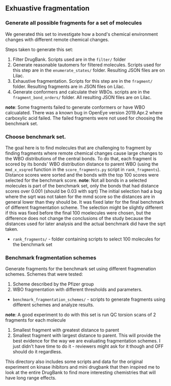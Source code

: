 ## Exhuastive fragmentation

### Generate all possible fragments for a set of molecules
We generated this set to investigate how a bond's chemical environment changes with different remote chemical changes.

Steps taken to generate this set:
1. Filter DrugBank. Scripts used are in the `filter/` folder
2. Generate reasonable tautomers for filtered molecules. Scripts used for this step are in the `enumerate_states/` folder. Resulting JSON files are on Lilac.
3. Exhaustive fragmentation. Scripts for this step are in the `fragment/` folder. Resulting fragments are in JSON files on Lilac.
4. Generate conformers and calculate their WBOs. scripts are in the `fragment_bond_orders/` folder. All resulting JSON
files are on Lilac.

__note__: Some fragments failed to generate conformers or have WBO calcualated. There was a known bug in OpenEye version 2019.Apr.2 where
carboxylic acid failed. The failed fragments were not used for choosing the benchmark set.

### Choose benchmark set.
The goal here is to find molecules that are challenging to fragment by finding fragments where remote
chemical changes cause large changes to the WBO distributions of the central bonds. To do that, each fragment is scored
by its bonds' WBO distribution distance to parent WBO (using the `mmd_x_xsqred` function in the `score_fragments.py` script in `rank_fragments`).
Distance scores were sorted and the bonds with the top 100 scores were selected for the benchmark score.
__note__: Not all bonds in a selected molecules is part of the benchmark set, only the bonds that had distance scores over 0.001 (should be 0.03 with sqrt)
The initial selection had a bug where the sqrt was not taken for the mmd score so the distances are in general lower than they should be.
It was fixed later for the final benchmark of different fragmentation scheme. The selection might be slightly different if this was fixed
before the final 100 moelecules were chosen, but the difference does not change the conclusions of the study because the distances used
for later analysis and the actual benchmark did have the sqrt taken.

* `rank_fragments/` - folder containing scripts to select 100 molecules for the benchmark set

### Benchmark fragmentation schemes
Generate fragments for the benchmark set using different fragmenation schemes.
Schemes that were tested:
1. Scheme described by the Pfizer group
2. WBO fragmentation with different thresholds and parameters.

* `benchmark_fragmentation_schemes/` - scripts to generate fragments using different schemes and analyze results.

__note__:
A good experiment to do with this set is run QC torsion scans of 2 fragments for each molecule
1. Smallest fragment with greatest distance to parent
2. Smallest fragment with largest distance to parent.
This will provide the best evidence for the way we are evaluating fragmentation schemes. I just didn't have time to do it -
reviewers might ask for it though and OFF should do it regardless.

This directory also includes some scripts and data for the original experiment on kinase ihibitors and mini drugbank that
then inspired me to look at the entire DrugBank to find more interesting chemistries that will have long range effects.
